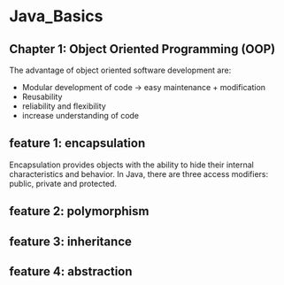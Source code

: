 # Java_Basics
##  Chapter 1: Object Oriented Programming (OOP)
The advantage of object oriented software development are:
- Modular development of code -> easy maintenance + modification
- Reusability
- reliability and flexibility
- increase understanding of code
## feature 1: encapsulation
Encapsulation provides objects with the ability to hide their internal characteristics and behavior. In Java, there are three access modifiers: public, private and protected.
## feature 2: polymorphism

## feature 3: inheritance
## feature 4: abstraction

